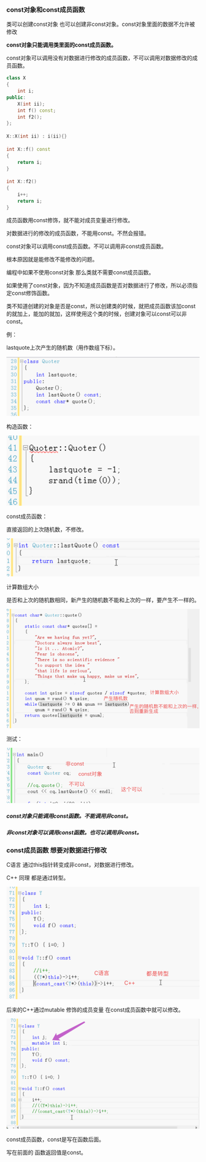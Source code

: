 ### const对象和const成员函数

类可以创建const对象 也可以创建非const对象。const对象里面的数据不允许被修改

**const对象只能调用类里面的const成员函数。**

const对象可以调用没有对数据进行修改的成员函数，不可以调用对数据修改的成员函数。

```c++
class X
{
    int i;
public:
    X(int ii);
    int f() const;
    int f2();
};

X::X(int ii) : i(ii){}

int X::f() const
{
    return i;
}

int X::f2()
{
    i++;
    return i;
}
```

成员函数用const修饰，就不能对成员变量进行修改。

对数据进行的修改的成员函数，不能用const。不然会报错。



const对象可以调用const成员函数。不可以调用非const成员函数。

根本原因就是能修改不能修改的问题。



编程中如果不使用const对象 那么类就不需要const成员函数。

如果使用了const对象，因为不知道成员函数是否对数据进行了修改，所以必须指定const修饰函数。



类不知道创建的对象是否是const，所以创建类的时候，就把成员函数该加const的就加上，能加的就加，这样使用这个类的时候，创建对象可以const可以非const。

例：

lastquote上次产生的随机数（用作数组下标）。

![image-20190523104249904](assets/image-20190523104249904.png)

构造函数：

![image-20190523112750184](assets/image-20190523112750184.png)

const成员函数：

直接返回的上次随机数，不修改。

![image-20190523112832932](assets/image-20190523112832932.png)



计算数组大小

是否和上次的随机数相同，新产生的随机数不能和上次的一样，要产生不一样的。

![image-20190523112517836](assets/image-20190523112517836.png)

测试：

![image-20190523113341519](assets/image-20190523113341519.png)

##### const对象只能调用const函数。不能调用非const。

##### 非const对象可以调用const函数。也可以调用非const。

### const成员函数 想要对数据进行修改

C语言 通过this指针转变成非const，对数据进行修改。

C++ 同理	都是通过转型。

![image-20190523113727141](assets/image-20190523113727141.png)

后来的C++通过mutable 修饰的成员变量 在const成员函数中就可以修改。

![image-20190523113915461](assets/image-20190523113915461.png)

const成员函数，const是写在函数后面。

写在前面的 函数返回值是const。

